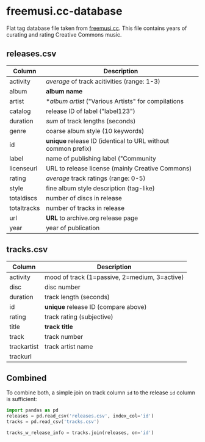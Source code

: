 freemusi.cc-database
====================


Flat tag database file taken from [freemusi.cc](http://freemusi.cc). This file contains years of curating and rating Creative Commons music.

releases.csv
------------

| Column       | Description |
| ------------ | ----------- |
| activity     | *average* of track acitivities (range: 1-3)  |
| album        | **album name**  |
| artist       | **album artist* ("Various Artists" for compilations |
| catalog      | release ID of label ("label123") |
| duration     | *sum* of track lengths (seconds)  |
| genre        | coarse album style (10 keywords) |
| id           | **unique** release ID (identical to URL without common prefix) |
| label        | name of publishing label ("Community  |
| licenseurl   | URL to release license (mainly Creative Commons)  |
| rating       | *average* track ratings (range: 0-5)  |
| style        | fine album style description (tag-like) |
| totaldiscs   | number of discs in release  |
| totaltracks  | number of tracks in release  |
| url          | **URL** to archive.org release page  |
| year         | year of publication  |



tracks.csv
----------
| Column       | Description |
| ------------ | ----------- |
| activity     | mood of track (1=passive, 2=medium, 3=active) |
| disc         | disc number |
| duration     | track length (seconds) |
| id           | **unique** release ID (compare above) |
| rating       | track rating (subjective) |
| title        | **track title** |
| track        | track number |
| trackartist  | track artist name |
| trackurl     |  |


Combined
--------

To combine both, a simple join on track column `id` to the release `id` column is sufficient:

```python
import pandas as pd
releases = pd.read_csv('releases.csv', index_col='id')
tracks = pd.read_csv('tracks.csv')

tracks_w_release_info = tracks.join(releases, on='id')
```

